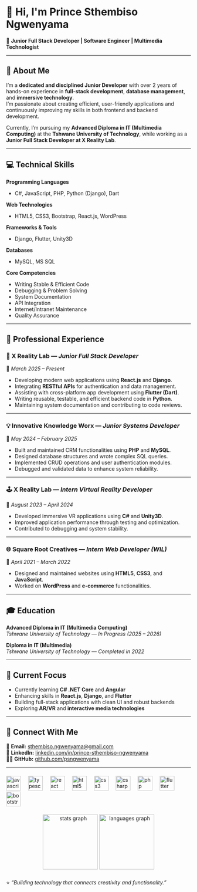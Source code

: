 # 👋 Hi, I'm Prince Sthembiso Ngwenyama

🎯 **Junior Full Stack Developer | Software Engineer | Multimedia Technologist**

---

## 🚀 About Me

I’m a **dedicated and disciplined Junior Developer** with over 2 years of hands-on experience in **full-stack development**, **database management**, and **immersive technology**.  
I’m passionate about creating efficient, user-friendly applications and continuously improving my skills in both frontend and backend development.

Currently, I’m pursuing my **Advanced Diploma in IT (Multimedia Computing)** at the **Tshwane University of Technology**, while working as a **Junior Full Stack Developer at X Reality Lab**.

---

## 💻 Technical Skills

**Programming Languages**
- C#, JavaScript, PHP, Python (Django), Dart

**Web Technologies**
- HTML5, CSS3, Bootstrap, React.js, WordPress

**Frameworks & Tools**
- Django, Flutter, Unity3D

**Databases**
- MySQL, MS SQL

**Core Competencies**
- Writing Stable & Efficient Code  
- Debugging & Problem Solving  
- System Documentation  
- API Integration  
- Internet/Intranet Maintenance  
- Quality Assurance  

---

## 🧩 Professional Experience

### 🏢 **X Reality Lab** — *Junior Full Stack Developer*  
📅 *March 2025 – Present*  
- Developing modern web applications using **React.js** and **Django**.  
- Integrating **RESTful APIs** for authentication and data management.  
- Assisting with cross-platform app development using **Flutter (Dart)**.  
- Writing reusable, testable, and efficient backend code in **Python**.  
- Maintaining system documentation and contributing to code reviews.  

---

### 💡 **Innovative Knowledge Worx** — *Junior Systems Developer*  
📅 *May 2024 – February 2025*  
- Built and maintained CRM functionalities using **PHP** and **MySQL**.  
- Designed database structures and wrote complex SQL queries.  
- Implemented CRUD operations and user authentication modules.  
- Debugged and validated data to enhance system reliability.  

---

### 🕹️ **X Reality Lab** — *Intern Virtual Reality Developer*  
📅 *August 2023 – April 2024*  
- Developed immersive VR applications using **C#** and **Unity3D**.  
- Improved application performance through testing and optimization.  
- Contributed to debugging and system stability.  

---

### 🌐 **Square Root Creatives** — *Intern Web Developer (WIL)*  
📅 *April 2021 – March 2022*  
- Designed and maintained websites using **HTML5**, **CSS3**, and **JavaScript**.  
- Worked on **WordPress** and **e-commerce** functionalities.  

---

## 🎓 Education

**Advanced Diploma in IT (Multimedia Computing)**  
*Tshwane University of Technology* — *In Progress (2025 – 2026)*  

**Diploma in IT (Multimedia)**  
*Tshwane University of Technology* — *Completed in 2022*  

---

## 🧠 Current Focus

- Currently learning **C# .NET Core** and **Angular**
- Enhancing skills in **React.js**, **Django**, and **Flutter**  
- Building full-stack applications with clean UI and robust backends  
- Exploring **AR/VR** and **interactive media technologies**

---

## 🔗 Connect With Me

📧 **Email:** [sthembiso.ngwenyama@gmail.com](mailto:sthembiso.ngwenyama@gmail.com)  
💼 **LinkedIn:** [linkedin.com/in/prince-sthembiso-ngwenyama](https://www.linkedin.com/in/prince-sthembiso-ngwenyama)  
👨‍💻 **GitHub:** [github.com/psngwenyama](https://github.com/psngwenyama)

---


###

<div align="left">
  <img src="https://cdn.jsdelivr.net/gh/devicons/devicon/icons/javascript/javascript-original.svg" height="40" alt="javascript logo" />
  <img width="12" />
  <img src="https://cdn.jsdelivr.net/gh/devicons/devicon/icons/typescript/typescript-original.svg" height="40" alt="typescript logo" />
  <img width="12" />
  <img src="https://cdn.jsdelivr.net/gh/devicons/devicon/icons/react/react-original.svg" height="40" alt="react logo" />
  <img width="12" />
  <img src="https://cdn.jsdelivr.net/gh/devicons/devicon/icons/html5/html5-original.svg" height="40" alt="html5 logo" />
  <img width="12" />
  <img src="https://cdn.jsdelivr.net/gh/devicons/devicon/icons/css3/css3-original.svg" height="40" alt="css3 logo" />
  <img width="12" />
  <img src="https://cdn.jsdelivr.net/gh/devicons/devicon/icons/csharp/csharp-original.svg" height="40" alt="csharp logo" />
  <img width="12" />
  <img src="https://cdn.jsdelivr.net/gh/devicons/devicon/icons/php/php-original.svg" height="40" alt="php logo" />
  <img width="12" />
  <img src="https://cdn.jsdelivr.net/gh/devicons/devicon/icons/flutter/flutter-original.svg" height="40" alt="flutter logo" />
  <img width="12" />
  <img src="https://cdn.jsdelivr.net/gh/devicons/devicon/icons/bootstrap/bootstrap-original.svg" height="40" alt="bootstrap logo" />
</div>


###

<div align="center">
  <img src="https://github-readme-stats.vercel.app/api?username=psngwenyama&hide_title=false&hide_rank=false&show_icons=true&include_all_commits=true&count_private=true&disable_animations=false&theme=dracula&locale=en&hide_border=false&order=1" height="150" alt="stats graph"  />
  <img src="https://github-readme-stats.vercel.app/api/top-langs?username=psngwenyama&locale=en&hide_title=false&layout=compact&card_width=320&langs_count=5&theme=dracula&hide_border=false&order=2" height="150" alt="languages graph"  />
</div>

###

⭐️ *“Building technology that connects creativity and functionality.”*
